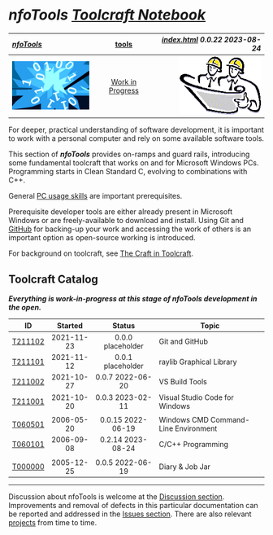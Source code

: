 <!-- index.md 0.0.22                UTF-8                          2023-08-24
     ----1----|----2----|----3----|----4----|----5----|----6----|----7----|--*

                       NFOTOOLS TOOLCRAFT NOTEBOOK
     -->

# ***nfoTools** [Toolcraft Notebook](.)*

| ***[nfoTools](../)*** | [tools](.) | ***[index.html](index.html) 0.0.22 2023-08-24*** |
| :--                |       :-:          | --: |
| ![nfotools](../images/nfoWorks-2014-06-02-1702-LogoSmall.png) | [Work in Progress](tools.txt) | ![Hard Hat Area](../images/hardhat-logo.gif) |

For deeper, practical understanding of software development, it is important
to work with a personal computer and rely on some available software tools.

This section of ***nfoTools*** provides on-ramps and guard rails, introducing
some fundamental toolcraft that works on and for Microsoft Windows
PCs.  Programming starts in Clean Standard C, evolving to combinations
with C++.

General [PC usage skills](../skills) are important prerequisites.

Prerequisite developer tools are either already present in
Microsoft Windows or are freely-available to download and install.  Using Git
and [GitHub](https://github.com) for backing-up your work and accessing the
work of others is an important option as open-source working is introduced.

For background on toolcraft, see
[The Craft in Toolcraft](https://orcmid.github.io/nfoTools/notes/N070801/).

## Toolcraft Catalog

***Everything is work-in-progress at this stage of nfoTools development in the
open.***

| **ID** | **Started** | **Status** | **Topic** |
|   :-:   |   :-:   |  :-:   |  ---  |
| [T211102](T211102/T211102.txt) | 2021-11-23 | 0.0.0 placeholder | Git and GitHub |
| [T211101](T211101/T211101.txt) | 2021-11-12 | 0.0.1 placeholder | raylib Graphical Library |
| [T211002](T211002) | 2021-10-27 | 0.0.7 2022-06-20 | VS Build Tools |
| [T211001](T211001) | 2021-10-20 | 0.0.3 2023-02-11 | Visual Studio Code for Windows |
|                    |            |                  |          |
| [T060501](T060501) | 2006-05-20 | 0.0.15 2022-06-19 | Windows CMD Command-Line Environment |
| [T060101](T060101) | 2006-09-08 | 0.2.14 2023-08-24 | C/C++ Programming |
|                    |            |                  |          |
| [T000000](T000000.html) | 2005-12-25 | 0.0.5 2022-06-19 | Diary & Job Jar |

----

Discussion about nfoTools is welcome at the
[Discussion section](https://github.com/orcmid/nfoTools/discussions).
Improvements and removal of defects in this particular documentation can be
reported and addressed in the
[Issues section](https://github.com/orcmid/nfoTools/issues).  There are also
relevant [projects](https://github.com/orcmid/nfoTools/projects?type=classic)
from time to time.

<!-- ----1----|----2----|----3----|----4----|----5----|----6----|----7----|--*

     0.0.22 2023-08-24T16:13Z T060101
     0.0.21 2023-06-08T20:07Z T060101
     0.0.20 2023-06-03T18:44Z T060101
     0.0.19 2023-05-29T00:02Z T060101
     0.0.18 2023-05-24T16:25Z T060101 again
     0.0.17 2023-05-23T15:52Z T060101 Status
     0.0.16 2023-02-11T17:11Z T211001 Status
     0.0.15 2022-06-20T00:45Z Complete header-strip changes and touch-ups
     0.0.14 2022-06-19T15:30Z Correct T060501 heading strips with touch-ups
     0.0.13 2021-11-23T16:37Z More wordsmithing, T211101/T211102 hinting
     0.0.12 2021-11-21T21:10Z Tidying up, including folio-style header
     0.0.11 2021-11-16T19:08Z T060101
     0.0.10 2021-10-30T16:01Z Touch up dates
     0.0.9 2021-10-27T21:59Z Reflect T211002 0.0.0
     0.0.8 2021-10-23T19:15Z Touchups
     0.0.7 2021-10-20T21:01Z Anticipate T211001
     0.0.6 2021-09-17T20:23Z Update Discussion invitation
     0.0.5 2021-09-16T16:41Z Reflect T000000 0.0.2
     0.0.4 2021-09-25T20:31Z Reflect T060501 0.0.9
     0.0.3 2021-09-12T19:17Z Link to N070801
     0.0.2 2021-09-07T00:17Z Add introductory statement
     0.0.1 2021-09-06T19:11Z Catalog T060501
     0.0.0 2021-09-02T20:40Z Hardhat Image and empty Catalog

               *** end of docs/tools/index.md ***
     -->
